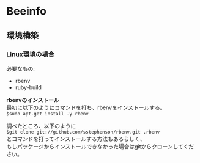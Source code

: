# Beeinfo

## 環境構築

### Linux環境の場合
必要なもの:  
* rbenv  
* ruby-build  

**rbenvのインストール**  
最初に以下のようにコマンドを打ち、rbenvをインストールする。  
`$sudo apt-get install -y rbenv`


調べたところ、以下のように  
`$git clone git://github.com/sstephenson/rbenv.git .rbenv`  
とコマンドを打ってインストールする方法もあるらしく、  
もしパッケージからインストールできなかった場合はgitからクローンしてください。  


